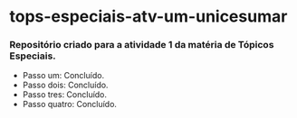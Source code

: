 # tops-especiais-atv-um-unicesumar
### Repositório criado para a atividade 1 da matéria de Tópicos Especiais.

- Passo um: Concluído.
- Passo dois: Concluído.
- Passo tres: Concluído.
- Passo quatro: Concluído.